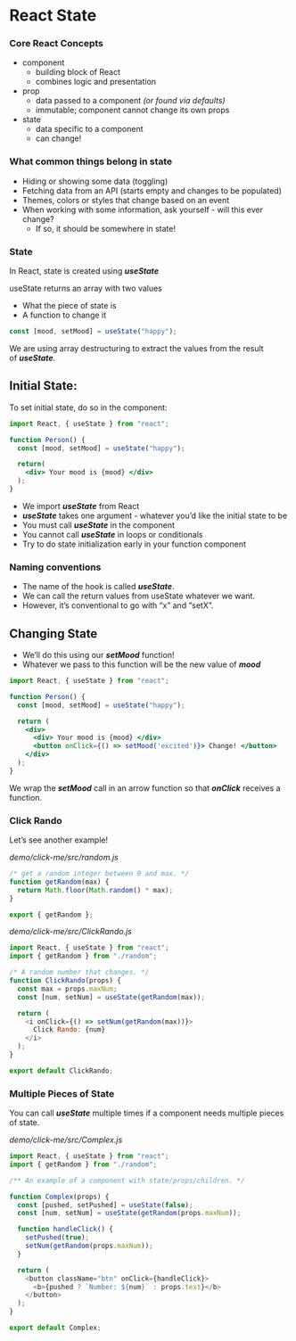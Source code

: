 # React State

### Core React Concepts
- component
    - building block of React
    - combines logic and presentation
- prop
    - data passed to a component *(or found via defaults)*
    - immutable; component cannot change its own props
- state
    - data specific to a component
    - can change!

### What common things belong in state
- Hiding or showing some data (toggling)
- Fetching data from an API (starts empty and changes to be populated)
- Themes, colors or styles that change based on an event
- When working with some information, ask yourself - will this ever change?
    - If so, it should be somewhere in state!

### State
In React, state is created using ***useState***

useState returns an array with two values

- What the piece of state is
- A function to change it

```jsx
const [mood, setMood] = useState("happy");
```

We are using array destructuring to extract the values from the result of ***useState***.

## Initial State:

To set initial state, do so in the component:
```jsx
import React, { useState } from "react";

function Person() {
  const [mood, setMood] = useState("happy");

  return(
    <div> Your mood is {mood} </div>
  );
}
```

- We import ***useState*** from React
- ***useState*** takes one argument - whatever you’d like the initial state to be
- You must call ***useState*** in the component
- You cannot call ***useState*** in loops or conditionals
- Try to do state initialization early in your function component

### Naming conventions
- The name of the hook is called ***useState***.
- We can call the return values from useState whatever we want.
- However, it’s conventional to go with “x” and “setX”.

## Changing State

- We’ll do this using our ***setMood*** function!
- Whatever we pass to this function will be the new value of ***mood***

```jsx
import React, { useState } from "react";

function Person() {
  const [mood, setMood] = useState("happy");

  return (
    <div>
      <div> Your mood is {mood} </div>
      <button onClick={() => setMood('excited')}> Change! </button>
    </div>
  );
}
```

We wrap the ***setMood*** call in an arrow function so that ***onClick*** receives a function.

### Click Rando

Let’s see another example!

_demo/click-me/src/random.js_
```js
/* get a random integer between 0 and max. */
function getRandom(max) {
  return Math.floor(Math.random() * max);
}

export { getRandom };
```

_demo/click-me/src/ClickRando.js_
```js
import React, { useState } from "react";
import { getRandom } from "./random";

/* A random number that changes. */
function ClickRando(props) {
  const max = props.maxNum;
  const [num, setNum] = useState(getRandom(max));

  return (
    <i onClick={() => setNum(getRandom(max))}>
      Click Rando: {num}
    </i>
  );
}

export default ClickRando;
```

### Multiple Pieces of State

You can call ***useState*** multiple times if a component needs multiple pieces of state.

_demo/click-me/src/Complex.js_
```js
import React, { useState } from "react";
import { getRandom } from "./random";

/** An example of a component with state/props/children. */

function Complex(props) {
  const [pushed, setPushed] = useState(false);
  const [num, setNum] = useState(getRandom(props.maxNum));

  function handleClick() {
    setPushed(true);
    setNum(getRandom(props.maxNum));
  }

  return (
    <button className="btn" onClick={handleClick}>
      <b>{pushed ? `Number: ${num}` : props.text}</b>
    </button>
  );
}

export default Complex;
```
